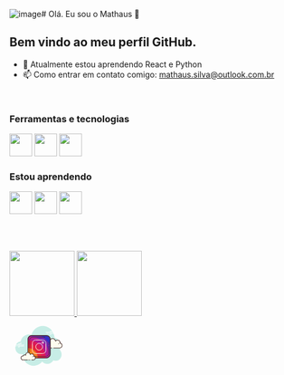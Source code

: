 ![image](https://github.com/Mathaus1/Mathaus1/assets/101904698/63ad6fb7-393c-43ad-a04a-33a2db5f43e7)# Olá. Eu sou o Mathaus 👋


## Bem vindo ao meu perfil GitHub.

- 🌱 Atualmente estou aprendendo React e Python
- 📫 Como entrar em contato comigo: mathaus.silva@outlook.com.br

<br/>

### Ferramentas e tecnologias
<img src="https://cdn.jsdelivr.net/gh/devicons/devicon/icons/html5/html5-original.svg" width="40" height="40"/> <img src="https://cdn.jsdelivr.net/gh/devicons/devicon/icons/css3/css3-original.svg" width="40" height="40"/> <img src="https://cdn.jsdelivr.net/gh/devicons/devicon/icons/git/git-original.svg" width="40" height="40"/> 


### Estou aprendendo
<img src="https://cdn.jsdelivr.net/gh/devicons/devicon/icons/javascript/javascript-original.svg" width="40" height="40"/> <img src="https://cdn.jsdelivr.net/gh/devicons/devicon/icons/react/react-original.svg" width="40" height="40"/> <img src="https://cdn.jsdelivr.net/gh/devicons/devicon/icons/python/python-original.svg" width="40" height="40"/>

<br/> <br/>

<div>
<a href="https://github.com/Mathaus1">
<img loading="lazy" height="115em" src="https://github-readme-stats.vercel.app/api/top-langs/?username=Mathaus1&layout=compact&langs_count=7&theme=dracula"/>
<img loading="lazy" height="115em" src="https://github-readme-stats.vercel.app/api?username=Mathaus1&show_icons=true&theme=dracula&include_all_commits=true&count_private=true"/>
</div>

<svg xmlns="http://www.w3.org/2000/svg" x="0px" y="0px" width="100" height="100" viewBox="0 0 100 100">
<path fill="#c7ede6" d="M88.699,56.831c0.3-0.616,0.566-1.264,0.796-1.943c2.633-7.77-1.349-17.078-9.733-19.325	C78.854,24.18,70.854,16.37,61.82,15.038c-10.341-1.525-19.814,5.044-22.966,15.485c-3.799-1.346-7.501-1.182-10.99,0.857	c-1.583,0.732-3.031,1.812-4.33,3.233c-1.907,2.086-3.147,4.719-3.652,7.495c-0.748,0.118-1.483,0.236-2.176,0.484	c-4.04,1.449-6.589,4.431-7.288,8.923c-0.435,2.797,0.443,5.587,0.933,6.714c1.935,4.455,6.422,6.98,10.981,6.312	c0.227-0.033,0.557,0.069,0.752,0.233c0.241,7.12,3.698,13.417,8.884,17.014c8.321,5.772,19.027,3.994,25.781-3.921	c2.894,2.96,6.338,4.398,10.384,3.876c4.023-0.519,7.147-2.739,9.426-6.349c1.053,0.283,2.051,0.691,3.083,0.804	c4.042,0.442,7.324-1.165,9.732-4.8c0.922-1.391,1.793-3.194,1.793-6.354C92.169,61.788,90.874,58.821,88.699,56.831z"></path><path fill="#fff" d="M18.362,48.867H8.332c-0.276,0-0.5-0.224-0.5-0.5s0.224-0.5,0.5-0.5h10.03c0.276,0,0.5,0.224,0.5,0.5	S18.639,48.867,18.362,48.867z M21.244,48.867h-1.446c-0.276,0-0.5-0.224-0.5-0.5s0.224-0.5,0.5-0.5h1.446	c0.276,0,0.5,0.224,0.5,0.5S21.52,48.867,21.244,48.867z M25.298,48.867h-2.546c-0.276,0-0.5-0.224-0.5-0.5s0.224-0.5,0.5-0.5h2.546	c0.276,0,0.5,0.224,0.5,0.5S25.574,48.867,25.298,48.867z M25.298,50.732h-9.616c-0.276,0-0.5-0.224-0.5-0.5s0.224-0.5,0.5-0.5	h9.616c0.276,0,0.5,0.224,0.5,0.5S25.574,50.732,25.298,50.732z M13.95,50.732h-0.58c-0.276,0-0.5-0.224-0.5-0.5s0.224-0.5,0.5-0.5	h0.58c0.276,0,0.5,0.224,0.5,0.5S14.227,50.732,13.95,50.732z M11.573,50.732h-1.456c-0.276,0-0.5-0.224-0.5-0.5s0.224-0.5,0.5-0.5	h1.456c0.276,0,0.5,0.224,0.5,0.5S11.85,50.732,11.573,50.732z M20.709,47.002h-5.027c-0.276,0-0.5-0.224-0.5-0.5s0.224-0.5,0.5-0.5	h5.027c0.276,0,0.5,0.224,0.5,0.5S20.985,47.002,20.709,47.002z M20.709,45.137h-1.257c-0.276,0-0.5-0.224-0.5-0.5	s0.224-0.5,0.5-0.5h1.257c0.276,0,0.5,0.224,0.5,0.5S20.985,45.137,20.709,45.137z M17.441,52.597h-1.759	c-0.276,0-0.5-0.224-0.5-0.5s0.224-0.5,0.5-0.5h1.759c0.276,0,0.5,0.224,0.5,0.5S17.717,52.597,17.441,52.597z M74.388,26.546	h-10.03c-0.276,0-0.5-0.224-0.5-0.5s0.224-0.5,0.5-0.5h10.03c0.276,0,0.5,0.224,0.5,0.5S74.665,26.546,74.388,26.546z M77.271,26.546h-1.446c-0.276,0-0.5-0.224-0.5-0.5s0.224-0.5,0.5-0.5h1.446c0.276,0,0.5,0.224,0.5,0.5S77.547,26.546,77.271,26.546	z M81.325,26.546h-2.546c-0.276,0-0.5-0.224-0.5-0.5s0.224-0.5,0.5-0.5h2.546c0.276,0,0.5,0.224,0.5,0.5	S81.602,26.546,81.325,26.546z M81.325,28.411h-9.617c-0.276,0-0.5-0.224-0.5-0.5s0.224-0.5,0.5-0.5h9.617	c0.276,0,0.5,0.224,0.5,0.5S81.602,28.411,81.325,28.411z M69.977,28.411h-0.58c-0.276,0-0.5-0.224-0.5-0.5s0.224-0.5,0.5-0.5h0.58	c0.276,0,0.5,0.224,0.5,0.5S70.254,28.411,69.977,28.411z M67.6,28.411h-1.456c-0.276,0-0.5-0.224-0.5-0.5s0.224-0.5,0.5-0.5H67.6	c0.276,0,0.5,0.224,0.5,0.5S67.877,28.411,67.6,28.411z M76.735,24.681h-5.028c-0.276,0-0.5-0.224-0.5-0.5s0.224-0.5,0.5-0.5h5.028	c0.276,0,0.5,0.224,0.5,0.5S77.012,24.681,76.735,24.681z M76.735,22.816h-1.257c-0.276,0-0.5-0.224-0.5-0.5s0.224-0.5,0.5-0.5	h1.257c0.276,0,0.5,0.224,0.5,0.5S77.012,22.816,76.735,22.816z M73.466,30.276h-1.759c-0.276,0-0.5-0.224-0.5-0.5	s0.224-0.5,0.5-0.5h1.759c0.276,0,0.5,0.224,0.5,0.5S73.743,30.276,73.466,30.276z"></path><path fill="#fdfcef" d="M77.959,53.7c0,0,10.616,0,10.681,0c2.452,0,4.439-1.987,4.439-4.439	c0-2.139-1.513-3.924-3.527-4.344c0.023-0.187,0.039-0.377,0.039-0.57c0-2.539-2.058-4.598-4.597-4.598	c-1.499,0-2.827,0.721-3.666,1.831c-0.215-2.826-2.739-5.007-5.693-4.646c-2.16,0.264-3.947,1.934-4.344,4.073	c-0.127,0.686-0.114,1.352,0.013,1.977c-0.579-0.624-1.403-1.016-2.322-1.016c-1.68,0-3.052,1.308-3.16,2.961	c-0.763-0.169-1.593-0.158-2.467,0.17c-1.671,0.627-2.861,2.2-2.93,3.983c-0.099,2.533,1.925,4.617,4.435,4.617	c0.191,0,0.861,0,1.015,0h9.218"></path><path fill="#472b29" d="M88.641,54.2H77.959c-0.276,0-0.5-0.224-0.5-0.5s0.224-0.5,0.5-0.5H88.64	c2.172,0,3.939-1.767,3.939-3.939c0-1.854-1.316-3.476-3.129-3.855c-0.254-0.053-0.425-0.292-0.394-0.55	c0.021-0.168,0.035-0.337,0.035-0.51c0-2.259-1.838-4.098-4.098-4.098c-1.292,0-2.483,0.595-3.267,1.632	c-0.126,0.166-0.34,0.237-0.54,0.179c-0.2-0.059-0.342-0.235-0.358-0.442c-0.094-1.238-0.701-2.401-1.664-3.19	c-0.973-0.798-2.207-1.149-3.471-0.997c-1.947,0.238-3.556,1.747-3.913,3.668c-0.112,0.601-0.108,1.201,0.011,1.786	c0.045,0.22-0.062,0.442-0.261,0.545c-0.199,0.102-0.443,0.06-0.595-0.104c-0.513-0.552-1.208-0.856-1.956-0.856	c-1.4,0-2.569,1.095-2.661,2.494c-0.01,0.146-0.082,0.28-0.199,0.367s-0.268,0.118-0.408,0.088c-0.755-0.167-1.468-0.118-2.183,0.15	c-1.498,0.562-2.545,1.982-2.606,3.535c-0.042,1.083,0.347,2.109,1.096,2.889c0.75,0.78,1.758,1.209,2.84,1.209h10.233	c0.276,0,0.5,0.224,0.5,0.5s-0.224,0.5-0.5,0.5H64.86c-1.356,0-2.621-0.539-3.561-1.516c-0.939-0.977-1.428-2.263-1.375-3.621	c0.076-1.949,1.384-3.73,3.254-4.432c0.72-0.27,1.464-0.363,2.221-0.279c0.362-1.655,1.842-2.884,3.582-2.884	c0.603,0,1.194,0.151,1.72,0.431c0.004-0.327,0.036-0.655,0.097-0.983c0.436-2.346,2.399-4.188,4.775-4.478	c1.54-0.191,3.039,0.244,4.226,1.216c0.899,0.737,1.543,1.742,1.847,2.851c0.919-0.807,2.094-1.256,3.347-1.256	c2.811,0,5.098,2.287,5.098,5.098c0,0.064-0.001,0.128-0.004,0.192c2.048,0.628,3.492,2.547,3.492,4.723	C93.579,51.984,91.364,54.2,88.641,54.2z"></path><path fill="#fdfcef" d="M72.386,39.921c-1.642-0.108-3.055,1.026-3.157,2.533c-0.013,0.187-0.004,0.371,0.023,0.55	c-0.317-0.358-0.786-0.6-1.324-0.636c-0.985-0.065-1.836,0.586-1.959,1.471c-0.179-0.049-0.366-0.082-0.56-0.095	c-1.437-0.094-2.674,0.898-2.762,2.216"></path><path fill="#472b29" d="M62.648,46.211c-0.006,0-0.012,0-0.017,0c-0.138-0.009-0.242-0.128-0.233-0.266	c0.098-1.454,1.453-2.556,3.028-2.449c0.116,0.008,0.234,0.022,0.353,0.045c0.26-0.878,1.158-1.485,2.166-1.421	c0.377,0.025,0.73,0.139,1.035,0.33c0-0.004,0-0.008,0-0.012c0.111-1.641,1.652-2.872,3.423-2.765	c0.138,0.009,0.242,0.128,0.233,0.266c-0.009,0.138-0.131,0.243-0.266,0.233c-1.514-0.102-2.799,0.933-2.891,2.3	c-0.011,0.165-0.004,0.332,0.021,0.496c0.017,0.109-0.041,0.217-0.141,0.264c-0.098,0.047-0.219,0.023-0.293-0.061	c-0.285-0.321-0.705-0.522-1.154-0.552c-0.846-0.056-1.589,0.496-1.695,1.256c-0.01,0.071-0.05,0.134-0.109,0.174	c-0.06,0.04-0.135,0.051-0.203,0.033c-0.173-0.046-0.345-0.076-0.511-0.086c-1.303-0.085-2.417,0.805-2.497,1.983	C62.889,46.11,62.778,46.211,62.648,46.211z"></path><path fill="#3231c7" d="M72.099,38.56v25.72c0,1.43-0.45,2.77-1.21,3.87c-1.23,1.8-3.3,2.98-5.64,2.98h-25.72	c-3.76,0-6.84-3.08-6.84-6.85V38.56c0-2.24,1.09-4.23,2.76-5.48c1.14-0.86,2.55-1.37,4.08-1.37h25.72c0.76,0,1.49,0.12,2.17,0.36	c1.52,1.33,2.96,2.76,4.3,4.27C71.968,37.04,72.099,37.78,72.099,38.56z"></path><path fill="#7228ad" d="M72.099,48.75v15.53c0,1.43-0.45,2.77-1.21,3.87c-1.23,1.8-3.3,2.98-5.64,2.98h-25.72	c-3.76,0-6.84-3.08-6.84-6.85V38.56c0-2.24,1.09-4.23,2.76-5.48c1.14-0.86,2.55-1.37,4.08-1.37h15.38	C62.069,35.72,68.029,41.63,72.099,48.75z"></path><path fill="#b11e93" d="M70.889,68.15c-1.23,1.8-3.3,2.98-5.64,2.98h-25.72c-3.76,0-6.84-3.08-6.84-6.85V38.56	c0-2.24,1.09-4.23,2.76-5.48C55,34,70,48,70.889,68.15z"></path><path fill="#db1a58" d="M63.998,71v0.13h-24.47c-3.76,0-6.84-3.08-6.84-6.85V40h0.31C50.089,40,63.998,53.91,63.998,71z"></path><path fill="#e4273e" d="M56.998,71v0.13h-17.47c-3.76,0-6.84-3.08-6.84-6.85V47.01c0.1-0.01,0.21-0.01,0.31-0.01	C46.228,47,56.998,57.77,56.998,71z"></path><path fill="#f47c22" d="M49.998,71v0.13h-10.47c-3.76,0-6.84-3.08-6.84-6.85V54.01c0.1-0.01,0.21-0.01,0.31-0.01	C42.369,54,49.998,61.63,49.998,71z"></path><path fill="#ef9922" d="M43.998,71v0.13h-4.47c-3.76,0-6.84-3.08-6.84-6.85v-4.27c0.1-0.01,0.21-0.01,0.31-0.01	C38.518,60,43.998,65.48,43.998,71z"></path><path fill="#472b29" d="M86.27,47.358c-0.018,0-0.037-0.002-0.056-0.006c-0.135-0.031-0.219-0.165-0.188-0.299	c0.045-0.199,0.113-0.393,0.201-0.574c0.716-1.484,2.651-2.054,4.317-1.268c0.125,0.059,0.179,0.208,0.12,0.333	c-0.059,0.126-0.209,0.177-0.333,0.12c-1.417-0.667-3.056-0.204-3.654,1.033c-0.072,0.148-0.127,0.305-0.164,0.468	C86.486,47.279,86.383,47.358,86.27,47.358z"></path><path fill="#472b29" d="M65.256,71.829H39.532c-4.162,0-7.548-3.386-7.548-7.547V38.559c0-4.162,3.386-7.547,7.548-7.547	h25.722c4.162,0,7.547,3.386,7.547,7.547v25.722C72.802,68.443,69.416,71.829,65.256,71.829z M39.532,32.412	c-3.39,0-6.147,2.757-6.147,6.147v25.722c0,3.39,2.758,6.147,6.147,6.147h25.722c3.39,0,6.147-2.757,6.147-6.147V38.559	c0-3.39-2.757-6.147-6.147-6.147H39.532z"></path><path fill="#472b29" d="M64.152,68.663H40.634c-3.024,0-5.484-2.46-5.484-5.484V39.662c0-3.024,2.46-5.484,5.484-5.484	h22.395c0.193,0,0.35,0.157,0.35,0.35s-0.157,0.35-0.35,0.35H40.634c-2.638,0-4.784,2.146-4.784,4.784v23.517	c0,2.638,2.146,4.784,4.784,4.784h23.518c2.638,0,4.784-2.146,4.784-4.784v-13.01c0-0.193,0.157-0.35,0.35-0.35	s0.35,0.157,0.35,0.35v13.01C69.636,66.203,67.176,68.663,64.152,68.663z"></path><path fill="#472b29" d="M69.286,48.642c-0.193,0-0.35-0.157-0.35-0.35v-2.503c0-0.193,0.157-0.35,0.35-0.35	s0.35,0.157,0.35,0.35v2.503C69.636,48.485,69.48,48.642,69.286,48.642z M69.286,44.888c-0.193,0-0.35-0.157-0.35-0.35v-1.251	c0-0.193,0.157-0.35,0.35-0.35s0.35,0.157,0.35,0.35v1.251C69.636,44.731,69.48,44.888,69.286,44.888z"></path><path fill="none" stroke="#fdfcef" stroke-miterlimit="10" d="M46.5,39.5h12c3.314,0,6,2.686,6,6v12c0,3.314-2.686,6-6,6h-12	c-3.314,0-6-2.686-6-6v-12C40.5,42.186,43.186,39.5,46.5,39.5z"></path><circle cx="59" cy="44" r="1.5" fill="none" stroke="#fdfcef" stroke-miterlimit="10"></circle><circle cx="52.5" cy="51.5" r="6" fill="none" stroke="#fdfcef" stroke-miterlimit="10"></circle><path fill="#fdfcef" d="M39.12,74.641c1.71,0,3.194,0,3.215,0c1.916,0,3.469-1.52,3.469-3.396	c0-1.636-1.182-3.001-2.756-3.323c0.018-0.143,0.031-0.288,0.031-0.436c0-1.942-1.609-3.517-3.593-3.517	c-1.172,0-2.209,0.551-2.865,1.401c-0.168-2.162-2.141-3.83-4.45-3.554c-1.688,0.202-3.084,1.479-3.395,3.116	c-0.1,0.525-0.089,1.034,0.01,1.512c-0.453-0.477-1.097-0.777-1.814-0.777c-1.313,0-2.385,1.001-2.47,2.265	c-0.596-0.129-1.245-0.121-1.928,0.13c-1.306,0.48-2.236,1.683-2.29,3.047c-0.077,1.937,1.504,3.532,3.467,3.532	c0.149,0,0.673,0,0.794,0h7.204 M33.239,74.641h0.327"></path><path fill="#472b29" d="M42.335,75.141H39.12c-0.276,0-0.5-0.224-0.5-0.5s0.224-0.5,0.5-0.5h3.215	c1.637,0,2.969-1.299,2.969-2.896c0-1.363-0.991-2.554-2.356-2.833c-0.256-0.052-0.429-0.293-0.396-0.552	c0.016-0.123,0.027-0.247,0.027-0.374c0-1.664-1.388-3.017-3.093-3.017c-0.977,0-1.877,0.44-2.47,1.207	c-0.126,0.164-0.341,0.233-0.539,0.173c-0.198-0.059-0.339-0.234-0.355-0.44c-0.071-0.913-0.507-1.741-1.227-2.332	c-0.742-0.609-1.687-0.883-2.665-0.764c-1.475,0.177-2.694,1.292-2.963,2.712c-0.084,0.443-0.081,0.887,0.008,1.317	c0.046,0.219-0.06,0.441-0.257,0.545c-0.198,0.104-0.44,0.063-0.595-0.099c-0.38-0.401-0.896-0.622-1.452-0.622	c-1.038,0-1.903,0.79-1.971,1.799c-0.01,0.145-0.082,0.278-0.198,0.366s-0.265,0.119-0.406,0.089	c-0.573-0.125-1.111-0.087-1.65,0.111c-1.129,0.415-1.917,1.459-1.963,2.598c-0.031,0.782,0.252,1.526,0.799,2.096	c0.568,0.591,1.337,0.916,2.167,0.916h7.998c0.276,0,0.5,0.224,0.5,0.5s-0.224,0.5-0.5,0.5h-7.998c-1.089,0-2.142-0.446-2.888-1.224	c-0.737-0.767-1.12-1.771-1.078-2.828c0.061-1.538,1.113-2.943,2.617-3.496c0.548-0.201,1.115-0.276,1.688-0.228	c0.332-1.268,1.507-2.198,2.882-2.198c0.431,0,0.854,0.094,1.24,0.269c0.011-0.199,0.035-0.397,0.073-0.597	c0.35-1.844,1.924-3.291,3.827-3.519c1.249-0.149,2.462,0.2,3.418,0.984c0.668,0.548,1.147,1.254,1.399,2.047	c0.717-0.568,1.61-0.882,2.557-0.882c2.257,0,4.093,1.802,4.093,4.017c0,0.02,0,0.04,0,0.06c1.603,0.52,2.726,2.011,2.726,3.7	C46.305,73.393,44.524,75.141,42.335,75.141z M33.565,75.141h-0.327c-0.276,0-0.5-0.224-0.5-0.5s0.224-0.5,0.5-0.5h0.327	c0.276,0,0.5,0.224,0.5,0.5S33.841,75.141,33.565,75.141z"></path><path fill="#472b29" d="M40.785,69.849c-0.018,0-0.036-0.002-0.055-0.006c-0.135-0.03-0.219-0.164-0.189-0.299	c0.035-0.153,0.087-0.301,0.157-0.441c0.555-1.123,2.084-1.537,3.409-0.924c0.125,0.058,0.18,0.207,0.122,0.332	s-0.206,0.179-0.332,0.122c-1.081-0.501-2.315-0.19-2.751,0.692c-0.052,0.104-0.091,0.214-0.116,0.328	C41.002,69.769,40.899,69.849,40.785,69.849z M36.1,75.141h-1.005c-0.276,0-0.5-0.224-0.5-0.5s0.224-0.5,0.5-0.5H36.1	c0.276,0,0.5,0.224,0.5,0.5S36.376,75.141,36.1,75.141z"></path>
</svg>
